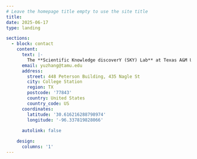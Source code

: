 ```yaml
---
# Leave the homepage title empty to use the site title
title:
date: 2025-06-17
type: landing

sections:
  - block: contact
    content:
      text: |-
        The **Scientific Knowledge discoverY (SKY) Lab** at Texas A&M University, directed by Prof. [Yu Zhang](https://yuzhimanhua.github.io), focuses on data mining, natural language processing, and their applications in scientific literature analysis. Our long-term goal is to develop intelligent systems that can process, interpret, and analyze both textual and non-textual scientific data in a more human-like manner, thereby accelerating innovation across scientific disciplines.
      email: yuzhang@tamu.edu
      address:
        street: 448 Peterson Building, 435 Nagle St
        city: College Station
        region: TX
        postcode: '77843'
        country: United States
        country_code: US
      coordinates:
        latitude: '30.616216288798974'
        longitude: '-96.337819828066'
    
      autolink: false

    design:
      columns: '1'
---
```

